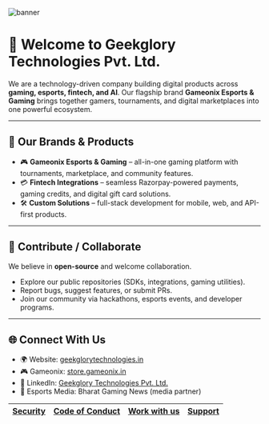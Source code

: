 ![banner](https://play-lh.googleusercontent.com/ecBzXc4PwdkBuH-7EIquOROEpYQVGxOAcNRLgFNiO2ZDcLFgHp0juGdv3Cc1FjKaqAo=w3840-h2160-rw)

# 👋 Welcome to Geekglory Technologies Pvt. Ltd.

We are a technology-driven company building digital products across **gaming, esports, fintech, and AI**.
Our flagship brand **Gameonix Esports & Gaming** brings together gamers, tournaments, and digital marketplaces into one powerful ecosystem.

---

## 🚀 Our Brands & Products

* 🎮 **Gameonix Esports & Gaming** – all-in-one gaming platform with tournaments, marketplace, and community features.
* 💳 **Fintech Integrations** – seamless Razorpay-powered payments, gaming credits, and digital gift card solutions.
* 🛠️ **Custom Solutions** – full-stack development for mobile, web, and API-first products.

---

## 🤝 Contribute / Collaborate

We believe in **open-source** and welcome collaboration.

* Explore our public repositories (SDKs, integrations, gaming utilities).
* Report bugs, suggest features, or submit PRs.
* Join our community via hackathons, esports events, and developer programs.

---

## 🌐 Connect With Us

* 🌍 Website: [geekglorytechnologies.in](https://geekglorytechnologies.in)
* 🎮 Gameonix: [store.gameonix.in](https://store.gameonix.in)
* 💼 LinkedIn: [Geekglory Technologies Pvt. Ltd.](https://linkedin.com/company/geekglory-technologies)
* 📣 Esports Media: Bharat Gaming News (media partner)

[Security](https://hackerone.com/razorpay)|[Code of Conduct](CODE_OF_CONDUCT.md)|[Work with us](https://razorpay.com/jobs)|[Support](https://razorpay.com/support/)
---|---|---|---
